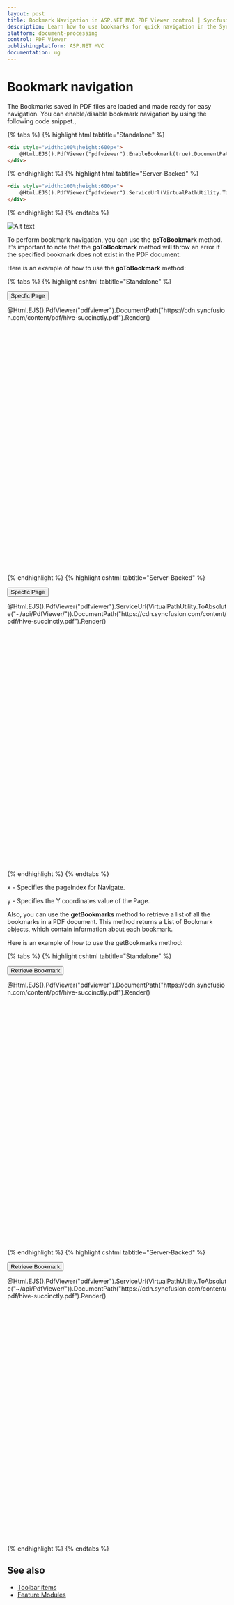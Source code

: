```yaml
---
layout: post
title: Bookmark Navigation in ASP.NET MVC PDF Viewer control | Syncfusion
description: Learn how to use bookmarks for quick navigation in the Syncfusion ASP.NET MVC PDF Viewer control, enhancing user experience and accessibility.
platform: document-processing
control: PDF Viewer
publishingplatform: ASP.NET MVC
documentation: ug
---
```


# Bookmark navigation

The Bookmarks saved in PDF files are loaded and made ready for easy navigation.
You can enable/disable bookmark navigation by using the following code snippet.,

{% tabs %}
{% highlight html tabtitle="Standalone" %}
```html
<div style="width:100%;height:600px">
    @Html.EJS().PdfViewer("pdfviewer").EnableBookmark(true).DocumentPath("https://cdn.syncfusion.com/content/pdf/hive-succinctly.pdf").Render()
</div>
```
{% endhighlight %}
{% highlight html tabtitle="Server-Backed" %}
```html
<div style="width:100%;height:600px">
    @Html.EJS().PdfViewer("pdfviewer").ServiceUrl(VirtualPathUtility.ToAbsolute("~/api/PdfViewer/")).EnableBookmark(true).DocumentPath("https://cdn.syncfusion.com/content/pdf/hive-succinctly.pdf").Render()
</div>
```
{% endhighlight %}
{% endtabs %}

![Alt text](../images/bookmark.png)

To perform bookmark navigation, you can use the **goToBookmark** method. It's important to note that the **goToBookmark** method will throw an error if the specified bookmark does not exist in the PDF document.

Here is an example of how to use the **goToBookmark** method:

{% tabs %}
{% highlight cshtml tabtitle="Standalone" %}

<button id="gotobookmark" onclick="gotobookmark()">Specfic Page</button>

<div style="width:100%;height:600px">
    @Html.EJS().PdfViewer("pdfviewer").DocumentPath("https://cdn.syncfusion.com/content/pdf/hive-succinctly.pdf").Render()
</div>

<script>
    function gotobookmark() {
        var pdfViewer = document.getElementById('pdfviewer').ej2_instances[0];
        pdfViewer.bookmark.goToBookmark(3, 2);
    }
</script>

{% endhighlight %}
{% highlight cshtml tabtitle="Server-Backed" %}

<button id="gotobookmark" onclick="gotobookmark()">Specfic Page</button>

<div style="width:100%;height:600px">
    @Html.EJS().PdfViewer("pdfviewer").ServiceUrl(VirtualPathUtility.ToAbsolute("~/api/PdfViewer/")).DocumentPath("https://cdn.syncfusion.com/content/pdf/hive-succinctly.pdf").Render()
</div>

<script>
    function gotobookmark() {
        var pdfViewer = document.getElementById('pdfviewer').ej2_instances[0];
        pdfViewer.bookmark.goToBookmark(3, 2);
    }
</script>

{% endhighlight %}
{% endtabs %}

x - Specifies the pageIndex for Navigate.

y - Specifies the Y coordinates value of the Page.

Also, you can use the **getBookmarks** method to retrieve a list of all the bookmarks in a PDF document. This method returns a List of Bookmark objects, which contain information about each bookmark.

Here is an example of how to use the getBookmarks method:

{% tabs %}
{% highlight cshtml tabtitle="Standalone" %}

<button id="getBookmarks" onclick="getBookmarks()">Retrieve Bookmark</button>

<div style="width:100%;height:600px">
    @Html.EJS().PdfViewer("pdfviewer").DocumentPath("https://cdn.syncfusion.com/content/pdf/hive-succinctly.pdf").Render()
</div>

<script>
    function getBookmarks() {
        var pdfViewer = document.getElementById('pdfviewer').ej2_instances[0];
        var getBookmarks = pdfViewer.bookmark.getBookmarks();
        console.log(getBookmarks);
    }
</script>

{% endhighlight %}
{% highlight cshtml tabtitle="Server-Backed" %}

<button id="getBookmarks" onclick="getBookmarks()">Retrieve Bookmark</button>

<div style="width:100%;height:600px">
    @Html.EJS().PdfViewer("pdfviewer").ServiceUrl(VirtualPathUtility.ToAbsolute("~/api/PdfViewer/")).DocumentPath("https://cdn.syncfusion.com/content/pdf/hive-succinctly.pdf").Render()
</div>

<script>
    function getBookmarks() {
        var pdfViewer = document.getElementById('pdfviewer').ej2_instances[0];
        var getBookmarks = pdfViewer.bookmark.getBookmarks();
        console.log(getBookmarks);
    }
</script>

{% endhighlight %}
{% endtabs %}

## See also

* [Toolbar items](../toolbar-customization/)
* [Feature Modules](../feature-module)